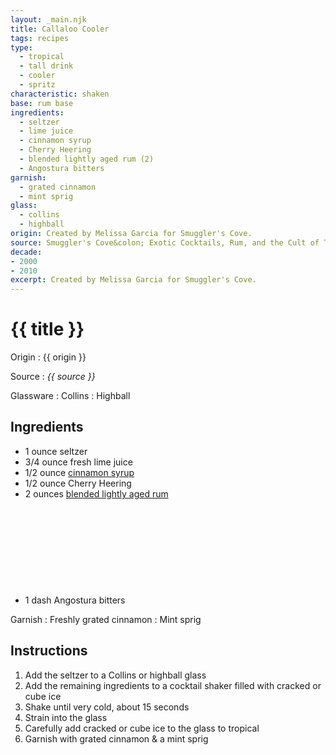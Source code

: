 ```yaml
---
layout: _main.njk
title: Callaloo Cooler
tags: recipes
type:
  - tropical
  - tall drink
  - cooler
  - spritz
characteristic: shaken
base: rum base
ingredients:
  - seltzer
  - lime juice
  - cinnamon syrup
  - Cherry Heering
  - blended lightly aged rum (2)
  - Angostura bitters
garnish:
  - grated cinnamon
  - mint sprig
glass:
  - collins
  - highball
origin: Created by Melissa Garcia for Smuggler's Cove.
source: Smuggler's Cove&colon; Exotic Cocktails, Rum, and the Cult of Tiki
decade:
- 2000
- 2010
excerpt: Created by Melissa Garcia for Smuggler's Cove.
---
```


<!-- markdownlint-disable MD025 -->
# {{ title }}
<!-- markdownlint-disable MD025 -->

Origin
  : {{ origin }}

Source
  : <cite>{{ source }}</cite>

Glassware
  : Collins
  : Highball

## Ingredients

* 1 ounce seltzer
* 3/4 ounce fresh lime juice
* 1/2 ounce [cinnamon syrup](/mixes/cinnamon-syrup)
* 1/2 ounce Cherry Heering
* 2 ounces [blended lightly aged rum](/rums/04-rum-blended-lightly-aged/)<icon-l space="1em" class="bigger" label="(2)"><span class="with-icon"><svg class="icon"><use href="/assets/images/icons/circle-2.svg#circle-2"></use></svg></span></icon-l>
* 1 dash Angostura bitters

Garnish
  : Freshly grated cinnamon
  : Mint sprig

## Instructions

1. Add the seltzer to a Collins or highball glass
2. Add the remaining ingredients to a cocktail shaker filled with cracked or cube ice
3. Shake until very cold, about 15 seconds
4. Strain into the glass
5. Carefully add cracked or cube ice to the glass to tropical
6. Garnish with grated cinnamon & a mint sprig
